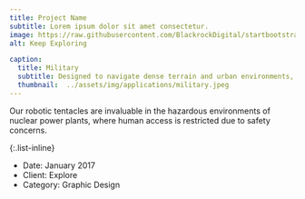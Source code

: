 ```yaml
---
title: Project Name
subtitle: Lorem ipsum dolor sit amet consectetur.
image: https://raw.githubusercontent.com/BlackrockDigital/startbootstrap-agency/master/src/assets/img/portfolio/02-full.jpg
alt: Keep Exploring

caption:
  title: Military 
  subtitle: Designed to navigate dense terrain and urban environments, our advanced tool provides essential data gathering capabilities while ensuring the safety of personnel during delicate operations.
  thumbnail:  ../assets/img/applications/military.jpeg
---
```


Our robotic tentacles are invaluable in the hazardous environments of nuclear power plants, where human access is restricted due to safety concerns. 

{:.list-inline}

- Date: January 2017
- Client: Explore
- Category: Graphic Design
